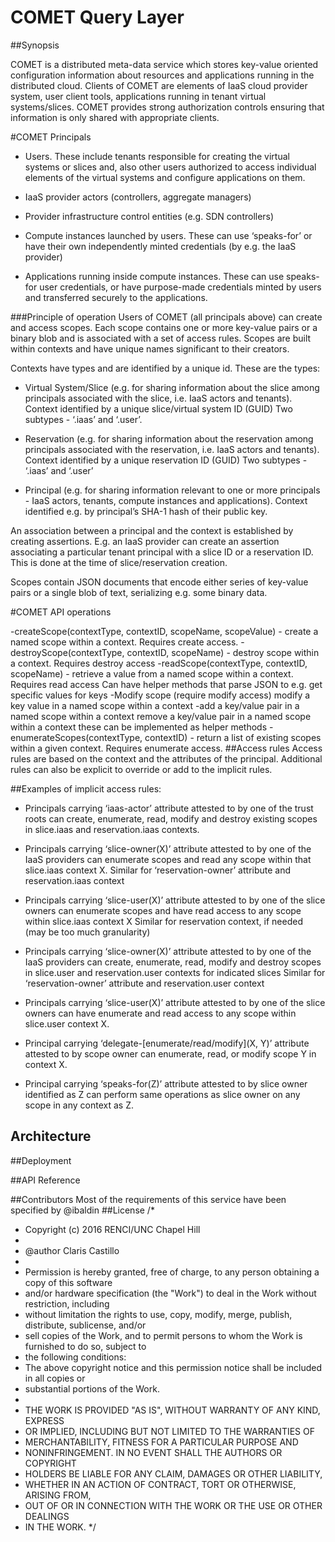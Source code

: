 # COMET Query Layer
##Synopsis

COMET is a distributed meta-data service which stores key-value oriented configuration information about resources and applications running in the distributed cloud. Clients of COMET are elements of IaaS cloud provider system, user client tools, applications running in tenant virtual systems/slices. COMET provides strong authorization controls ensuring that information is only shared with appropriate clients.  

#COMET Principals
- Users. These include tenants responsible for creating the virtual systems or slices and, also other users authorized to access individual elements of the virtual systems and configure applications on them.

- IaaS provider actors (controllers, aggregate managers)

- Provider infrastructure control entities (e.g. SDN controllers)

- Compute instances launched by users. These can use ‘speaks-for’ or have their own independently minted credentials (by e.g. the IaaS provider)

- Applications running inside compute instances. These can use speaks-for user credentials, or have purpose-made credentials minted by users and transferred securely to the applications.

###Principle of operation
Users of COMET (all principals above) can create and access scopes. Each scope contains one or more key-value pairs or a binary blob and is associated with a set of access rules. Scopes are built within contexts and have unique names significant to their creators. 

Contexts have types and are identified by a unique id. These are the types:
- Virtual System/Slice (e.g. for sharing information about the slice among principals associated with the slice, i.e. IaaS actors and tenants). Context identified by a unique slice/virtual system ID (GUID)
Two subtypes - ‘.iaas’ and ‘.user’.

- Reservation (e.g. for sharing information about the reservation among principals associated with the reservation, i.e. IaaS actors and tenants). Context identified by a unique reservation ID (GUID)
Two subtypes - ‘.iaas’ and ‘.user’

- Principal (e.g. for sharing information relevant to one or more principals - IaaS actors, tenants, compute instances and applications). Context identified e.g. by principal’s SHA-1 hash of their public key. 

An association between a principal and the context is established by creating assertions. E.g. an IaaS provider can create an assertion associating a particular tenant principal with a slice ID or a reservation ID. This is done at the time of slice/reservation creation.

Scopes contain JSON documents that encode either series of key-value pairs or a single blob of text, serializing e.g. some binary data. 

#COMET API operations

-createScope(contextType, contextID, scopeName, scopeValue) - create a named scope within a context.  Requires create access. 
-destroyScope(contextType, contextID, scopeName) - destroy scope within a context. Requires  destroy access
-readScope(contextType, contextID, scopeName) - retrieve a value from a named scope within a context. Requires read access
Can have helper methods that parse JSON to e.g. get specific values for keys
-Modify scope (require modify access)
modify a key value in a named scope within a context
-add a key/value pair in a named scope within a context
remove a key/value pair in a named scope within a context
these can be implemented as helper methods
-enumerateScopes(contextType, contextID) - return a list of existing scopes within a given context. Requires enumerate access.
##Access rules
Access rules are based on the context and the attributes of the principal. Additional rules can also be explicit to override or add to the implicit rules.

##Examples of implicit access rules:
- Principals carrying ‘iaas-actor’ attribute attested to by one of the trust roots can create, enumerate, read, modify and destroy existing scopes in slice.iaas and reservation.iaas contexts.

- Principals carrying ‘slice-owner(X)’ attribute attested to by one of the IaaS providers can enumerate scopes and read any scope within that slice.iaas context X.  Similar for ‘reservation-owner’ attribute and reservation.iaas context 

- Principals carrying ‘slice-user(X)’ attribute attested to by one of the slice owners can enumerate scopes and have read access to any scope within slice.iaas context X
Similar for reservation context, if needed (may be too much granularity)

- Principals carrying ‘slice-owner(X)’ attribute attested to by one of the IaaS providers can create, enumerate, read, modify and destroy scopes in slice.user and reservation.user contexts for indicated slices
Similar for ‘reservation-owner’ attribute and reservation.user context

- Principals carrying ‘slice-user(X)’ attribute attested to by one of the slice owners can have enumerate and read access to any scope within slice.user context X.

- Principal carrying ‘delegate-[enumerate/read/modify](X, Y)’ attribute attested to by scope owner can enumerate, read, or modify scope Y in context X. 

- Principal carrying ‘speaks-for(Z)’ attribute attested to by slice owner identified as Z can perform same operations as slice owner on any scope in any context as Z. 


## Architecture


##Deployment

##API Reference

##Contributors
Most of the requirements of this service have been specified by @ibaldin
##License
/*
* Copyright (c) 2016 RENCI/UNC Chapel Hill 
*
* @author Claris Castillo
*
* Permission is hereby granted, free of charge, to any person obtaining a copy of this software 
* and/or hardware specification (the "Work") to deal in the Work without restriction, including 
* without limitation the rights to use, copy, modify, merge, publish, distribute, sublicense, and/or 
* sell copies of the Work, and to permit persons to whom the Work is furnished to do so, subject to 
* the following conditions:  
* The above copyright notice and this permission notice shall be included in all copies or 
* substantial portions of the Work.  
*
* THE WORK IS PROVIDED "AS IS", WITHOUT WARRANTY OF ANY KIND, EXPRESS 
* OR IMPLIED, INCLUDING BUT NOT LIMITED TO THE WARRANTIES OF 
* MERCHANTABILITY, FITNESS FOR A PARTICULAR PURPOSE AND 
* NONINFRINGEMENT. IN NO EVENT SHALL THE AUTHORS OR COPYRIGHT 
* HOLDERS BE LIABLE FOR ANY CLAIM, DAMAGES OR OTHER LIABILITY, 
* WHETHER IN AN ACTION OF CONTRACT, TORT OR OTHERWISE, ARISING FROM, 
* OUT OF OR IN CONNECTION WITH THE WORK OR THE USE OR OTHER DEALINGS 
* IN THE WORK.
*/
